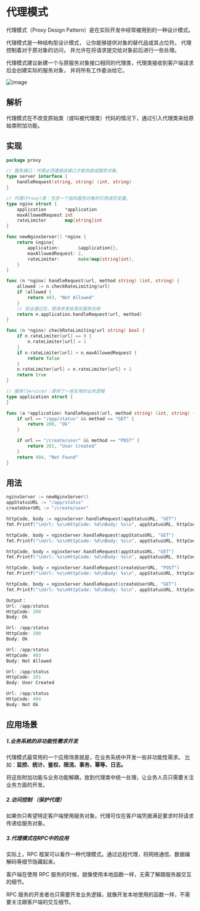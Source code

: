 # 代理模式

代理模式（Proxy Design Pattern）是在实际开发中经常被用到的一种设计模式。

代理模式是一种结构型设计模式， 让你能够提供对象的替代品或其占位符。 代理控制着对于原对象的访问， 并允许在将请求提交给对象前后进行一些处理。

代理模式建议新建一个与原服务对象接口相同的代理类，代理类接收到客户端请求后会创建实际的服务对象， 并将所有工作委派给它。

![image](https://user-images.githubusercontent.com/65383410/165267686-569d80d5-4b89-49ab-8f2b-5a84e7c7f2f9.png)

## 解析

代理模式在不改变原始类（或叫被代理类）代码的情况下，通过引入代理类来给原始类附加功能。

## 实现

```go
package proxy

// 服务接口：代理必须遵循该接口才能伪装成服务对象。
type server interface {
	handleRequest(string, string) (int, string)
}

// 代理(Proxy)类：包含一个指向服务对象的引用成员变量。
type nginx struct {
	application       *application
	maxAllowedRequest int
	rateLimiter       map[string]int
}

func newNginxServer() *nginx {
	return &nginx{
		application:       &application{},
		maxAllowedRequest: 2,
		rateLimiter:       make(map[string]int),
	}
}

func (n *nginx) handleRequest(url, method string) (int, string) {
	allowed := n.checkRateLimiting(url)
	if !allowed {
		return 403, "Not Allowed"
	}
	// 验证通过后，把请求发给真实服务应用
	return n.application.handleRequest(url, method)
}

func (n *nginx) checkRateLimiting(url string) bool {
	if n.rateLimiter[url] == 0 {
		n.rateLimiter[url] = 1
	}
	if n.rateLimiter[url] > n.maxAllowedRequest {
		return false
	}
	n.rateLimiter[url] = n.rateLimiter[url] + 1
	return true
}

// 服务(Service)：提供了一些实用的业务逻辑
type application struct {
}

func (a *application) handleRequest(url, method string) (int, string) {
	if url == "/app/status" && method == "GET" {
		return 200, "Ok"
	}

	if url == "/create/user" && method == "POST" {
		return 201, "User Created"
	}
	return 404, "Not Found"
}

```

## 用法

```go
nginxServer := newNginxServer()
appStatusURL := "/app/status"
createUserURL := "/create/user"

httpCode, body := nginxServer.handleRequest(appStatusURL, "GET")
fmt.Printf("\nUrl: %s\nHttpCode: %d\nBody: %s\n", appStatusURL, httpCode, body)

httpCode, body = nginxServer.handleRequest(appStatusURL, "GET")
fmt.Printf("\nUrl: %s\nHttpCode: %d\nBody: %s\n", appStatusURL, httpCode, body)

httpCode, body = nginxServer.handleRequest(appStatusURL, "GET")
fmt.Printf("\nUrl: %s\nHttpCode: %d\nBody: %s\n", appStatusURL, httpCode, body)

httpCode, body = nginxServer.handleRequest(createUserURL, "POST")
fmt.Printf("\nUrl: %s\nHttpCode: %d\nBody: %s\n", appStatusURL, httpCode, body)

httpCode, body = nginxServer.handleRequest(createUserURL, "GET")
fmt.Printf("\nUrl: %s\nHttpCode: %d\nBody: %s\n", appStatusURL, httpCode, body)

Output：
Url: /app/status
HttpCode: 200
Body: Ok

Url: /app/status
HttpCode: 200
Body: Ok

Url: /app/status
HttpCode: 403
Body: Not Allowed

Url: /app/status
HttpCode: 201
Body: User Created

Url: /app/status
HttpCode: 404
Body: Not Ok
```

## 应用场景

##### 1.业务系统的非功能性需求开发

代理模式最常用的一个应用场景就是，在业务系统中开发一些非功能性需求。 比如：**监控、统计、鉴权、限流、事务、幂等、日志。**

将这些附加功能与业务功能解耦，放到代理类中统一处理，让业务人员只需要关注业务方面的开发。

##### 2.访问控制 （保护代理）

如果你只希望特定客户端使用服务对象。代理可仅在客户端凭据满足要求时将请求传递给服务对象。

##### 3.代理模式在RPC中的应用

实际上，RPC 框架可以看作一种代理模式。通过远程代理，将网络通信、数据编解码等细节隐藏起来。

客户端在使用 RPC 服务的时候，就像使用本地函数一样，无需了解跟服务器交互的细节。

RPC 服务的开发者也只需要开发业务逻辑，就像开发本地使用的函数一样，不需要关注跟客户端的交互细节。
